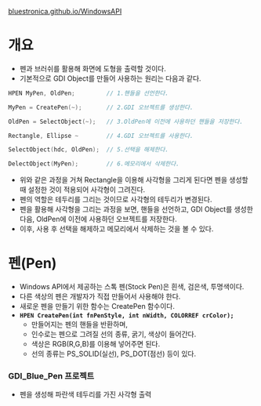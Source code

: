 [bluestronica.github.io/WindowsAPI](https://bluestronica.github.io/WindowsAPI)

# 개요
- 펜과 브러쉬를 활용해 화면에 도형을 출력할 것이다. 
- 기본적으로 GDI Object를 만들어 사용하는 원리는 다음과 같다.
```c
HPEN MyPen, OldPen;         // 1.핸들을 선언한다.

MyPen = CreatePen(~);       // 2.GDI 오브젝트를 생성한다.

OldPen = SelectObject(~);   // 3.OldPen에 이전에 사용하던 핸들을 저장한다.

Rectangle, Ellipse ~        // 4.GDI 오브젝트를 사용한다.

SelectObject(hdc, OldPen);  // 5.선택을 해제한다.

DelectObject(MyPen);        // 6.메모리에서 삭제한다.
```
- 위와 같은 과정을 거쳐 Rectangle을 이용해 사각형을 그리게 된다면 펜을 생성할 때 설정한 것이 적용되어 사각형이 그려진다.
- 펜의 역할은 테두리를 그리는 것이므로 사각형의 테두리가 변경된다. 
- 펜을 활용해 사각형을 그리는 과정을 보면, 핸들을 선언하고, GDI Object를 생성한 다음, OldPen에 이전에 사용하던 오브젝트를 저장한다. 
- 이후, 사용 후 선택을 해제하고 메모리에서 삭제하는 것을 볼 수 있다.

# 펜(Pen)
- Windows API에서 제공하는 스톡 펜(Stock Pen)은 흰색, 검은색, 투명색이다.
- 다른 색상의 펜은 개발자가 직접 만들어서 사용해야 한다. 
- 새로운 펜을 만들기 위한 함수는 CreatePen 함수이다.
- **`HPEN CreatePen(int fnPenStyle, int nWidth, COLORREF crColor);`**
  - 만들어지는 펜의 핸들을 반환하며, 
  - 인수로는 펜으로 그려질 선의 종류, 굵기, 색상이 들어간다.
  - 색상은 RGB(R,G,B)를 이용해 넣어주면 된다.
  - 선의 종류는 PS_SOLID(실선), PS_DOT(점선) 등이 있다.

### GDI_Blue_Pen 프로젝트
- 펜을 생성해 파란색 테두리를 가진 사각형 출력
```c

```



















